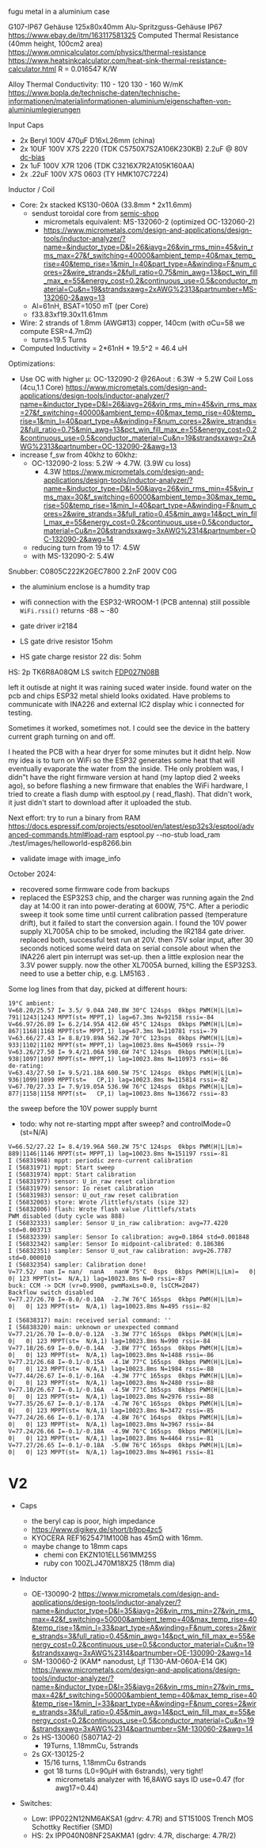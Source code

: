 fugu metal in a aluminium case

G107-IP67 Gehäuse 125x80x40mm Alu-Spritzguss-Gehäuse IP67 https://www.ebay.de/itm/163117581325
Computed Thermal Resistance (40mm height, 100cm2 area) https://www.omnicalculator.com/physics/thermal-resistance
https://www.heatsinkcalculator.com/heat-sink-thermal-resistance-calculator.html
R = 0.016547 K/W

Alloy Thermal Conductivity: 110 - 120 130 - 160
W/mK https://www.bopla.de/technische-daten/technische-informationen/materialinformationen-aluminium/eigenschaften-von-aluminiumlegierungen

Input Caps

- 2x Beryl 100V 470µF D16xL26mm (china)
- 2x 10UF 100V X7S 2220 (TDK C5750X7S2A106K230KB) 2.2uF @
  80V [dc-bias](https://product.tdk.com/en/search/capacitor/ceramic/mlcc/info?part_no=C5750X7S2A106K230KB)
- 2x 1uF 100V X7R 1206 (TDK C3216X7R2A105K160AA)
- 2x .22uF 100V X7S 0603 (TY HMK107C7224)

Inductor / Coil

* Core: 2x stacked KS130-060A (33.8mm * 2x11.6mm)
    * sendust toroidal core from [semic-shop](https://www.semic.info/ljf-t130-s-060a-bk-en/)
        * micrometals equivalent: MS-132060-2 (optimized OC-132060-2)
        * https://www.micrometals.com/design-and-applications/design-tools/inductor-analyzer/?name=&inductor_type=D&l=26&iavg=26&vin_rms_min=45&vin_rms_max=27&f_switching=40000&ambient_temp=40&max_temp_rise=40&temp_rise=1&min_l=40&part_type=A&winding=F&num_cores=2&wire_strands=2&full_ratio=0.75&min_awg=13&pct_win_fill_max_e=55&energy_cost=0.2&continuous_use=0.5&conductor_material=Cu&n=19&strandsxawg=2xAWG%2313&partnumber=MS-132060-2&awg=13
    * Al=61nH, BSAT=1050 mT (per Core)
    * f33.83xf19.30x11.61mm
* Wire: 2 strands of 1.8mm (AWG#13) copper, 140cm (with σCu=58 we compute ESR=4.7mΩ)
    * turns=19.5 Turns
* Computed Inductivity = 2*61nH * 19.5^2 = 46.4 uH

Optimizations:

* Use OC with higher µ: OC-132090-2 @26Aout  : 6.3W -> 5.2W Coil Loss (4cu,1.1 Core)
  https://www.micrometals.com/design-and-applications/design-tools/inductor-analyzer/?name=&inductor_type=D&l=26&iavg=26&vin_rms_min=45&vin_rms_max=27&f_switching=40000&ambient_temp=40&max_temp_rise=40&temp_rise=1&min_l=40&part_type=A&winding=F&num_cores=2&wire_strands=2&full_ratio=0.75&min_awg=13&pct_win_fill_max_e=55&energy_cost=0.2&continuous_use=0.5&conductor_material=Cu&n=19&strandsxawg=2xAWG%2313&partnumber=OC-132090-2&awg=13
* increase f_sw from 40khz to 60khz:
    * OC-132090-2 loss: 5.2W ->  4.7W. (3.9W cu loss)
      * 4.3W https://www.micrometals.com/design-and-applications/design-tools/inductor-analyzer/?name=&inductor_type=D&l=50&iavg=26&vin_rms_min=45&vin_rms_max=30&f_switching=60000&ambient_temp=30&max_temp_rise=50&temp_rise=1&min_l=40&part_type=A&winding=F&num_cores=2&wire_strands=3&full_ratio=0.45&min_awg=14&pct_win_fill_max_e=55&energy_cost=0.2&continuous_use=0.5&conductor_material=Cu&n=20&strandsxawg=3xAWG%2314&partnumber=OC-132090-2&awg=14
    * reducing turn from 19 to 17: 4.5W
    * with MS-132090-2: 5.4W

Snubber: C0805C222K2GEC7800 2.2nF 200V C0G

- the aluminium enclose is a humdity trap
- wifi connection with the ESP32-WROOM-1 (PCB antenna) still possible `WiFi.rssi()` returns -88 ~ -80

- gate driver ir2184
- LS gate drive resistor 15ohm
- HS gate charge resistor 22 dis: 5ohm

HS: 2p TK6R8A08QM
LS switch [FDP027N08B]()

left it outisde at night it was raining
suced water inside. found water on the pcb and chips
ESP32 metal shield looks oxidated. Have problems to communicate with INA226 and external IC2 display whic i connected
for testing.

Sometimes it worked, sometimes not. I could see the device in the battery current graph turning on and off.

I heated the PCB with a hear dryer for some minutes but it didnt help. Now my idea is to turn on WiFi so the ESP32
generates some heat that will eventually evaporate the water from the inside.
THe only problem was, I didn"t have the right firmware version at hand (my laptop died 2 weeks ago),
so before flashing a new firmware that enables the WiFi hardware, I tried to create a flash dump with esptool.py (
read_flash).
That didn't work, it just didn't start to download after it uploaded the stub.

Next effort: try to run a binary from RAM
https://docs.espressif.com/projects/esptool/en/latest/esp32s3/esptool/advanced-commands.html#load-ram
esptool.py --no-stub load_ram ./test/images/helloworld-esp8266.bin

* validate image with image_info

October 2024:

- recovered some firmware code from backups
- replaced the ESP32S3 chip, and the charger was running again
  the 2nd day at 14:00 it ran into power-derating at 600W, 75°C. After a periodic sweep it took some time until current
  calibration passed (temperature drift), but it failed to start the conversion again. I found the 10V power supply
  XL7005A chip to be smoked, including the IR2184 gate driver. replaced both, successful test run at 20V. then 75V solar
  input, after 30 seconds noticed some weird data on serial console about when the INA226 alert pin interrupt was
  set-up. then a little explosion near the 3.3V power supply. now the other XL7005A burned, killing the ESP32S3. need to
  use a better chip, e.g. LM5163 .

Some log lines from that day, picked at different hours:

```
19°C ambient:
V=68.20/25.57 I= 3.5/ 9.04A 240.8W 30°C 124sps  0kbps PWM(H|L|Lm)= 791|1243|1243 MPPT(st= MPPT,1) lag=67.3ms N=92158 rssi=-84
V=66.97/26.89 I= 6.2/14.95A 412.6W 45°C 124sps  0kbps PWM(H|L|Lm)= 867|1168|1168 MPPT(st= MPPT,1) lag=67.3ms N=110781 rssi=-79
V=63.66/27.43 I= 8.8/19.89A 562.2W 70°C 123sps  0kbps PWM(H|L|Lm)= 933|1102|1102 MPPT(st= MPPT,1) lag=10023.8ms N=45069 rssi=-79
V=63.26/27.50 I= 9.4/21.06A 598.6W 74°C 124sps  0kbps PWM(H|L|Lm)= 938|1097|1097 MPPT(st= MPPT,1) lag=10023.8ms N=110973 rssi=-86
de-rating:
V=63.43/27.50 I= 9.5/21.18A 600.5W 75°C 124sps  0kbps PWM(H|L|Lm)= 936|1099|1099 MPPT(st=   CP,1) lag=10023.8ms N=115814 rssi=-82
V=67.70/27.33 I= 7.9/19.05A 536.9W 76°C 124sps  0kbps PWM(H|L|Lm)= 877|1158|1158 MPPT(st=   CP,1) lag=10023.8ms N=136672 rssi=-83

```

the sweep before the 10V power supply burnt

* todo: why not re-starting mppt after sweep? and controlMode=0 (st=N/A)

```
V=66.52/27.22 I= 8.4/19.96A 560.2W 75°C 124sps  0kbps PWM(H|L|Lm)= 889|1146|1146 MPPT(st= MPPT,1) lag=10023.8ms N=151197 rssi=-81
I (56831968) mppt: periodic zero-current calibration
I (56831971) mppt: Start sweep
I (56831974) mppt: Start calibration
I (56831977) sensor: U_in_raw reset calibration
I (56831979) sensor: Io reset calibration
I (56831983) sensor: U_out_raw reset calibration
I (56832003) store: Wrote /littlefs/stats (size 32)
I (56832006) flash: Wrote flash value /littlefs/stats
PWM disabled (duty cycle was 888)
I (56832333) sampler: Sensor U_in_raw calibration: avg=77.4220 std=0.003713
I (56832339) sampler: Sensor Io calibration: avg=0.1864 std=0.001848
I (56832342) sampler: Sensor Io midpoint-calibrated: 0.186386
I (56832351) sampler: Sensor U_out_raw calibration: avg=26.7787 std=0.000010
I (56832354) sampler: Calibration done!
V=77.52/  nan I= nan/  nanA   nanW 75°C  0sps  0kbps PWM(H|L|Lm)=   0|   0| 123 MPPT(st=  N/A,1) lag=10023.8ms N=0 rssi=-87
buck: CCM -> DCM (vr=0.9900, pwmMaxLs=0.0, lsCCM=2047)
Backflow switch disabled
V=77.27/26.70 I=-0.0/-0.10A  -2.7W 76°C 165sps  0kbps PWM(H|L|Lm)=   0|   0| 123 MPPT(st=  N/A,1) lag=10023.8ms N=495 rssi=-82

I (56838317) main: received serial command: ''
I (56838320) main: unknown or unexpected command
V=77.21/26.70 I=-0.0/-0.12A  -3.3W 77°C 165sps  0kbps PWM(H|L|Lm)=   0|   0| 123 MPPT(st=  N/A,1) lag=10023.8ms N=990 rssi=-84
V=77.18/26.69 I=-0.0/-0.14A  -3.8W 77°C 165sps  0kbps PWM(H|L|Lm)=   0|   0| 123 MPPT(st=  N/A,1) lag=10023.8ms N=1488 rssi=-86
V=77.21/26.68 I=-0.1/-0.15A  -4.1W 77°C 165sps  0kbps PWM(H|L|Lm)=   0|   0| 123 MPPT(st=  N/A,1) lag=10023.8ms N=1984 rssi=-88
V=77.44/26.67 I=-0.1/-0.16A  -4.3W 77°C 165sps  0kbps PWM(H|L|Lm)=   0|   0| 123 MPPT(st=  N/A,1) lag=10023.8ms N=2480 rssi=-88
V=77.10/26.67 I=-0.1/-0.16A  -4.5W 77°C 165sps  0kbps PWM(H|L|Lm)=   0|   0| 123 MPPT(st=  N/A,1) lag=10023.8ms N=2976 rssi=-88
V=77.35/26.67 I=-0.1/-0.17A  -4.7W 76°C 165sps  0kbps PWM(H|L|Lm)=   0|   0| 123 MPPT(st=  N/A,1) lag=10023.8ms N=3472 rssi=-85
V=77.24/26.66 I=-0.1/-0.17A  -4.8W 76°C 164sps  0kbps PWM(H|L|Lm)=   0|   0| 123 MPPT(st=  N/A,1) lag=10023.8ms N=3967 rssi=-84
V=77.24/26.66 I=-0.1/-0.18A  -4.9W 76°C 165sps  0kbps PWM(H|L|Lm)=   0|   0| 123 MPPT(st=  N/A,1) lag=10023.8ms N=4464 rssi=-81
V=77.27/26.65 I=-0.1/-0.18A  -5.0W 76°C 165sps  0kbps PWM(H|L|Lm)=   0|   0| 123 MPPT(st=  N/A,1) lag=10023.8ms N=4961 rssi=-81
```


# V2
- Caps
  - the beryl cap is poor, high impedance
  - https://www.digikey.de/short/b9pp4zc5
  - KYOCERA REF1625471M100B has 45mΩ with 16mm.
  - maybe change to 18mm caps
    - chemi con EKZN101ELL561MM25S
    - ruby con 100ZLJ470M18X25 (18mm dia)
- Inductor
  - OE-130090-2 https://www.micrometals.com/design-and-applications/design-tools/inductor-analyzer/?name=&inductor_type=D&l=35&iavg=26&vin_rms_min=27&vin_rms_max=42&f_switching=50000&ambient_temp=40&max_temp_rise=40&temp_rise=1&min_l=33&part_type=A&winding=F&num_cores=2&wire_strands=3&full_ratio=0.45&min_awg=14&pct_win_fill_max_e=55&energy_cost=0.2&continuous_use=0.5&conductor_material=Cu&n=19&strandsxawg=3xAWG%2314&partnumber=OE-130090-2&awg=14
  - SM-130060-2 (KAM* nanodust, Ljf T130-AM-060A-E14 GK) https://www.micrometals.com/design-and-applications/design-tools/inductor-analyzer/?name=&inductor_type=D&l=35&iavg=26&vin_rms_min=27&vin_rms_max=42&f_switching=50000&ambient_temp=40&max_temp_rise=40&temp_rise=1&min_l=33&part_type=A&winding=F&num_cores=2&wire_strands=3&full_ratio=0.45&min_awg=14&pct_win_fill_max_e=55&energy_cost=0.2&continuous_use=0.5&conductor_material=Cu&n=19&strandsxawg=3xAWG%2314&partnumber=SM-130060-2&awg=14
  - 2s HS-130060 (58071A2-2)
    - 19Turns, 1.18mmCu, 5strands
  - 2s GX-130125-2
    - 15/16 turns, 1.18mmCu 6strands
    - got 18 turns (L0=90µH with 6strands), very tight!
      - micrometals analyzer with 16,8AWG says ID use=0.47 (for awg17=0.44)

- Switches:
  - Low: IPP022N12NM6AKSA1 (gdrv: 4.7R) and  ST15100S Trench MOS Schottky Rectifier (SMD)
  - HS: 2x IPP040N08NF2SAKMA1 (gdrv: 4.7R, discharge: 4.7R/2)